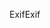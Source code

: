 <span data-ttu-id="fdd60-101">Exif</span><span class="sxs-lookup"><span data-stu-id="fdd60-101">Exif</span></span>